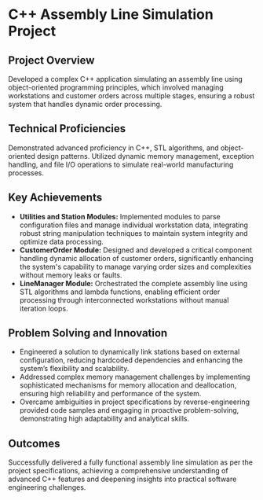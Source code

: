 # C++ Assembly Line Simulation Project

## Project Overview
Developed a complex C++ application simulating an assembly line using object-oriented programming principles, which involved managing workstations and customer orders across multiple stages, ensuring a robust system that handles dynamic order processing.

## Technical Proficiencies
Demonstrated advanced proficiency in C++, STL algorithms, and object-oriented design patterns. Utilized dynamic memory management, exception handling, and file I/O operations to simulate real-world manufacturing processes.

## Key Achievements
- **Utilities and Station Modules:** Implemented modules to parse configuration files and manage individual workstation data, integrating robust string manipulation techniques to maintain system integrity and optimize data processing.
- **CustomerOrder Module:** Designed and developed a critical component handling dynamic allocation of customer orders, significantly enhancing the system's capability to manage varying order sizes and complexities without memory leaks or faults.
- **LineManager Module:** Orchestrated the complete assembly line using STL algorithms and lambda functions, enabling efficient order processing through interconnected workstations without manual iteration loops.

## Problem Solving and Innovation
- Engineered a solution to dynamically link stations based on external configuration, reducing hardcoded dependencies and enhancing the system’s flexibility and scalability.
- Addressed complex memory management challenges by implementing sophisticated mechanisms for memory allocation and deallocation, ensuring high reliability and performance of the system.
- Overcame ambiguities in project specifications by reverse-engineering provided code samples and engaging in proactive problem-solving, demonstrating high adaptability and analytical skills.

## Outcomes
Successfully delivered a fully functional assembly line simulation as per the project specifications, achieving a comprehensive understanding of advanced C++ features and deepening insights into practical software engineering challenges.
